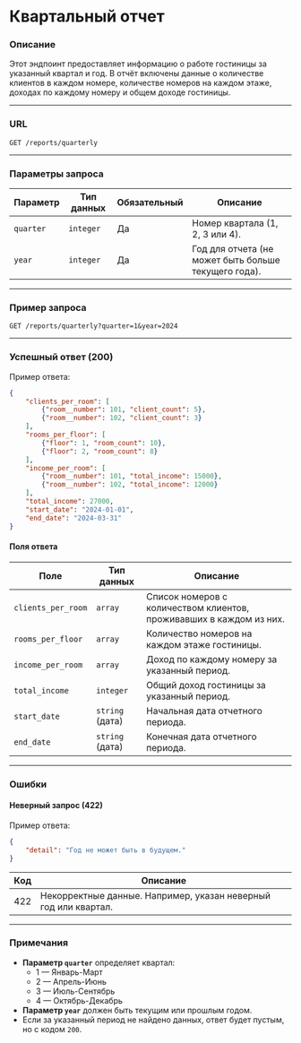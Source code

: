 # Квартальный отчет

### Описание

Этот эндпоинт предоставляет информацию о работе гостиницы за указанный квартал и год. В отчёт включены данные о количестве клиентов в каждом номере, количестве номеров на каждом этаже, доходах по каждому номеру и общем доходе гостиницы.

---

### URL

`GET /reports/quarterly`

---

### Параметры запроса

| Параметр     | Тип данных | Обязательный | Описание                                                      |
|--------------|------------|--------------|--------------------------------------------------------------|
| `quarter`    | `integer`  | Да           | Номер квартала (1, 2, 3 или 4).                              |
| `year`       | `integer`  | Да           | Год для отчета (не может быть больше текущего года).         |

---

### Пример запроса

```http
GET /reports/quarterly?quarter=1&year=2024
```

---

### Успешный ответ (200)

Пример ответа:

```json
{
    "clients_per_room": [
        {"room__number": 101, "client_count": 5},
        {"room__number": 102, "client_count": 3}
    ],
    "rooms_per_floor": [
        {"floor": 1, "room_count": 10},
        {"floor": 2, "room_count": 8}
    ],
    "income_per_room": [
        {"room__number": 101, "total_income": 15000},
        {"room__number": 102, "total_income": 12000}
    ],
    "total_income": 27000,
    "start_date": "2024-01-01",
    "end_date": "2024-03-31"
}
```

#### Поля ответа

| Поле              | Тип данных      | Описание                                                                 |
|-------------------|-----------------|--------------------------------------------------------------------------|
| `clients_per_room`| `array`         | Список номеров с количеством клиентов, проживавших в каждом из них.      |
| `rooms_per_floor` | `array`         | Количество номеров на каждом этаже гостиницы.                            |
| `income_per_room` | `array`         | Доход по каждому номеру за указанный период.                             |
| `total_income`    | `integer`       | Общий доход гостиницы за указанный период.                               |
| `start_date`      | `string` (дата) | Начальная дата отчетного периода.                                        |
| `end_date`        | `string` (дата) | Конечная дата отчетного периода.                                         |

---

### Ошибки

#### Неверный запрос (422)

Пример ответа:

```json
{
    "detail": "Год не может быть в будущем."
}
```

| Код   | Описание                                                           |
|-------|-------------------------------------------------------------------|
| 422   | Некорректные данные. Например, указан неверный год или квартал.   |

---

### Примечания

- **Параметр `quarter`** определяет квартал: 
  - 1 — Январь-Март
  - 2 — Апрель-Июнь
  - 3 — Июль-Сентябрь
  - 4 — Октябрь-Декабрь
- **Параметр `year`** должен быть текущим или прошлым годом.
- Если за указанный период не найдено данных, ответ будет пустым, но с кодом `200`.
